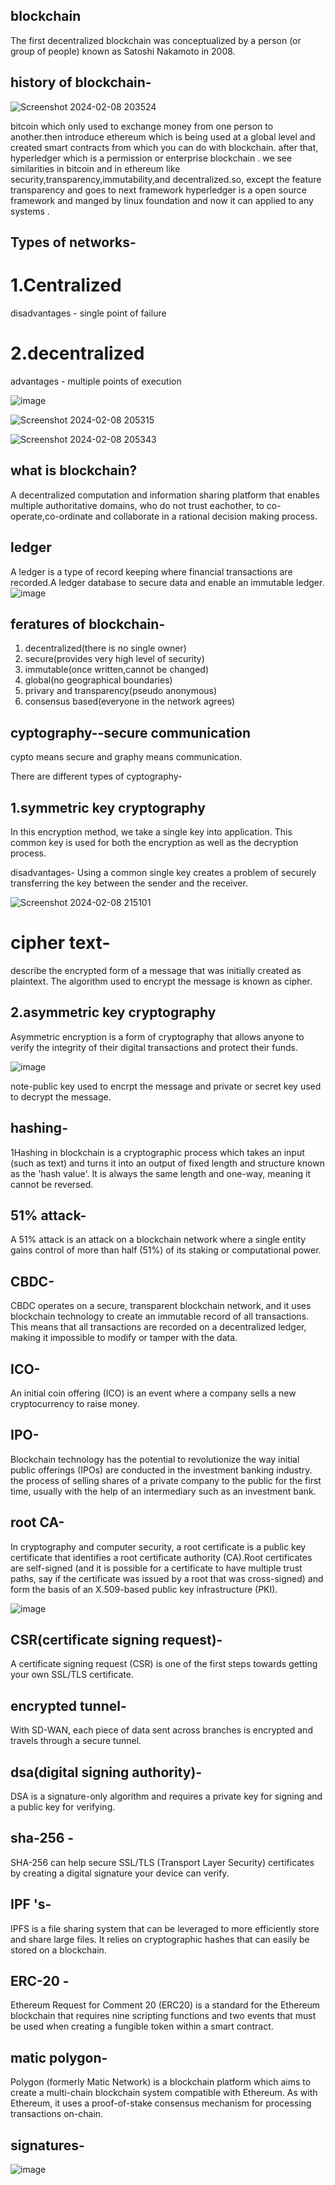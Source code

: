 ## blockchain

The first decentralized blockchain was conceptualized by a person (or group of people) known as Satoshi Nakamoto in 2008.

## history of blockchain-

![Screenshot 2024-02-08 203524](https://github.com/Riyatomar14/blockchain/assets/143107173/a465db94-6530-4d76-b3a5-c22baa83ef9f)

bitcoin which only used to exchange money from one person to another.then introduce ethereum which is being used at a global level and created smart contracts from which you can do with blockchain. after that, hyperledger which is a permission or enterprise blockchain . we see similarities in bitcoin and in ethereum like security,transparency,immutability,and decentralized.so, except the feature transparency and goes to next framework hyperledger is a open source framework and manged by linux foundation and now it can applied to any systems .

## Types of networks-

# 1.Centralized

disadvantages - single point of failure

# 2.decentralized

advantages - multiple points of execution 

![image](https://github.com/Riyatomar14/blockchain/assets/143107173/d28227e0-a7b7-41ef-85ad-73c2e2037300)

![Screenshot 2024-02-08 205315](https://github.com/Riyatomar14/blockchain/assets/143107173/18cce2a2-2801-461e-a2d5-5f2d665604fb)

![Screenshot 2024-02-08 205343](https://github.com/Riyatomar14/blockchain/assets/143107173/4dfc60e6-6bfb-4b1a-9c3e-57ce8d76e4f4)

## what is blockchain?

A decentralized computation and information sharing platform that enables multiple authoritative domains, who do not trust eachother, to co-operate,co-ordinate and collaborate in a rational decision making process.

## ledger

A ledger is a type of record keeping where financial transactions are recorded.A ledger database to secure data and enable an immutable ledger.
![image](https://github.com/Riyatomar14/blockchain/assets/143107173/35bda7cb-8325-4fad-9d71-8eb73eaf668d)

## feratures of blockchain-

1. decentralized(there is no single owner)
2. secure(provides very high level of security)
3. immutable(once written,cannot be changed)
4. global(no geographical boundaries)
5. privary and transparency(pseudo anonymous)
6. consensus based(everyone in the network agrees)

## cyptography--secure communication

cypto means secure and graphy means communication. 

There are different types of cyptography-

## 1.symmetric key cryptography

 In this encryption method, we take a single key into application. This common key is used for both the encryption as well as the decryption process. 

 disadvantages-  Using a common single key creates a problem of securely transferring the key between the sender and the receiver.
 
![Screenshot 2024-02-08 215101](https://github.com/Riyatomar14/blockchain/assets/143107173/0eb4cff4-4f82-4bdf-a7cf-2fab3bfd47f3)

# cipher text-

describe the encrypted form of a message that was initially created as plaintext. The algorithm used to encrypt the message is known as cipher. 

## 2.asymmetric key cryptography

Asymmetric encryption is a form of cryptography that allows anyone to verify the integrity of their digital transactions and protect their funds. 

![image](https://github.com/Riyatomar14/blockchain/assets/143107173/fca01a5b-f751-4e5c-b95d-bc4d88efb400)

note-public key used to encrpt the message and private or secret key used to decrypt  the message.

## hashing-

1Hashing in blockchain is a cryptographic process which takes an input (such as text) and turns it into an output of fixed length and structure known as the 'hash value'. It is always the same length and one-way, meaning it cannot be reversed.

## 51% attack-

A 51% attack is an attack on a blockchain network where a single entity gains control of more than half (51%) of its staking or computational power. 

## CBDC-

CBDC operates on a secure, transparent blockchain network, and it uses blockchain technology to create an immutable record of all transactions. This means that all transactions are recorded on a decentralized ledger, making it impossible to modify or tamper with the data.

## ICO-

An initial coin offering (ICO) is an event where a company sells a new cryptocurrency to raise money.

## IPO-

Blockchain technology has the potential to revolutionize the way initial public offerings (IPOs) are conducted in the investment banking industry. 
the process of selling shares of a private company to the public for the first time, usually with the help of an intermediary such as an investment bank.

## root CA-

In cryptography and computer security, a root certificate is a public key certificate that identifies a root certificate authority (CA).Root certificates are self-signed (and it is possible for a certificate to have multiple trust paths, say if the certificate was issued by a root that was cross-signed) and form the basis of an X.509-based public key infrastructure (PKI). 

![image](https://github.com/Riyatomar14/blockchain/assets/143107173/57258e31-a5f4-4b8d-968c-edf4d07619ea)


## CSR(certificate signing request)-

A certificate signing request (CSR) is one of the first steps towards getting your own SSL/TLS certificate.

## encrypted tunnel-

With SD-WAN, each piece of data sent across branches is encrypted and travels through a secure tunnel.

## dsa(digital signing authority)-

DSA is a signature-only algorithm and requires a private key for signing and a public key for verifying. 

## sha-256 -

SHA-256 can help secure SSL/TLS (Transport Layer Security) certificates by creating a digital signature your device can verify. 

## IPF 's-

IPFS is a file sharing system that can be leveraged to more efficiently store and share large files. It relies on cryptographic hashes that can easily be stored on a blockchain.

## ERC-20 -

Ethereum Request for Comment 20 (ERC20) is a standard for the Ethereum blockchain that requires nine scripting functions and two events that must be used when creating a fungible token within a smart contract.

## matic polygon-

Polygon (formerly Matic Network) is a blockchain platform which aims to create a multi-chain blockchain system compatible with Ethereum. As with Ethereum, it uses a proof-of-stake consensus mechanism for processing transactions on-chain.

## signatures-

![image](https://github.com/Riyatomar14/blockchain/assets/143107173/2b1a43f6-2b72-4524-8ba9-ab783183034b)













